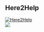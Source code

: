 ## Here2Help

[![Here2Help](https://img.youtube.com/vi/pezSLaLTVPo/0.jpg)](https://www.youtube.com/watch?v=pezSLaLTVPo)
<br>
![](https://images-ext-1.discordapp.net/external/ZD6w8gNPIRSXEbemW1ptWvY_ooAsUsjkEghe0XKiy-U/%3Fwidth%3D573%26height%3D544/https/media.discordapp.net/attachments/751929870401142876/753547228479619072/Screenshot_2020-09-10_at_10.27.25.png)
